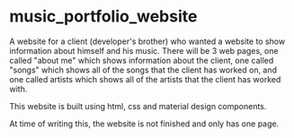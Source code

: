 # music_portfolio_website
A website for a client (developer's brother) who wanted a website to show information about himself and his music.
There will be 3 web pages, one called "about me" which shows information about the client, one called "songs" which shows all of the songs that the client has worked on, and one called artists which shows all of the artists that the client has worked with.

This website is built using html, css and material design components.

At time of writing this, the website is not finished and only has one page.

